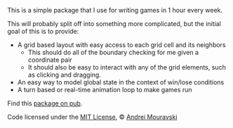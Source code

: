 This is a simple package that I use for writing games in 1 hour every week.

This will probably split off into something more complicated, but the initial goal of this is to provide:

  * A grid based layout with easy access to each grid cell and its neighbors
    * This should do all of the boundary checking for me given a coordinate pair
    * It should also be easy to interact with any of the grid elements, such as clicking and dragging.
  * An easy way to model global state in the context of win/lose conditions
  * A turn based or real-time animation loop to make games run

Find this [package on pub](http://pub.dartlang.org/packages/one_hour_game_jam).

Code licensed under the [MIT License](http://creativecommons.org/licenses/MIT/), © [Andrei Mouravski](http://www.amouravski.com)
